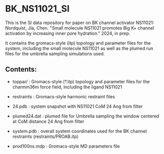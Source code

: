 # BK_NS11021_SI
This is the SI data repository for paper on BK channel activator NS11021: Nordquist, Jia, Chen. "Small molecule NS11021 promotes Big K+ channel activation by increasing inner pore hydration." 2024, in prep.

It contains the gromacs-style (itp) topology and parameter files for the system, including the small molecule NS11021 as well as the plumed run files for the umbrella sampling simulations used.

## Contents:
* toppar/     : Gromacs-style (*.itp) topology and parameter files for the charmm36m force field, including the ligand NS11021
* restraints  : Gromacs-style harmonic restraint files

* 24.pdb        : system snapshot with NS11021 CoM 24 Ang from filter
* plumed24.dat  : plumed file for Umbrella sampling the window centered at CoM distance 24 Ang from filter
* system.pdb    : overall system coordinates used for the BK channel restraints (restraints/PROAB.itp)
* prod100ns.mdp : Gromacs-style MD parameters file
